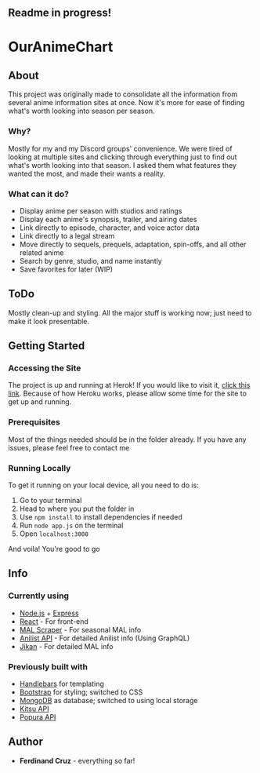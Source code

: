 ## Readme in progress!
# OurAnimeChart
## About
This project was originally made to consolidate all the information from several anime information sites at once. Now it's more for ease of finding what's worth looking into season per season.

### Why?
Mostly for my and my Discord groups' convenience. We were tired of looking at multiple sites and clicking through everything just to find out what's worth looking into that season. I asked them what features they wanted the most, and made their wants a reality.

### What can it do?
- Display anime per season with studios and ratings
- Display each anime's synopsis, trailer, and airing dates
- Link directly to episode, character, and voice actor data
- Link directly to a legal stream
- Move directly to sequels, prequels, adaptation, spin-offs, and all other related anime
- Search by genre, studio, and name instantly
- Save favorites for later (WIP)

## ToDo
Mostly clean-up and styling. All the major stuff is working now; just need to make it look presentable.

## Getting Started
### Accessing the Site
The project is up and running at Herok! If you would like to visit it, [click this link](http://ouranimechart.herokuapp.com/). Because of how Heroku works, please allow some time for the site to get up and running.

### Prerequisites
Most of the things needed should be in the folder already. If you have any issues, please feel free to contact me

### Running Locally
To get it running on your local device, all you need to do is:
1. Go to your terminal
2. Head to where you put the folder in
3. Use `npm install` to install dependencies  if needed
4. Run `node app.js` on the terminal
5. Open `localhost:3000`

And voila! You're good to go

## Info
### Currently using
- [Node.js](https://nodejs.org/en/) + [Express](https://expressjs.com/)
- [React](https://reactjs.org/) - For front-end
- [MAL Scraper](https://www.npmjs.com/package/mal-scraper) - For seasonal MAL info
- [Anilist API](https://anilist.gitbooks.io/anilist-apiv2-docs/) - For detailed Anilist info (Using GraphQL)
- [Jikan](https://jikan.me/docs) - For detailed MAL info


### Previously built with
- [Handlebars](http://handlebarsjs.com/) for templating
- [Bootstrap](https://getbootstrap.com/) for styling; switched to CSS
- [MongoDB](https://www.mongodb.com/) as database; switched to using local storage
- [Kitsu API](https://www.npmjs.com/package/kitsu)
- [Popura API](https://www.npmjs.com/package/popura)

## Author
* **Ferdinand Cruz** - everything so far!
